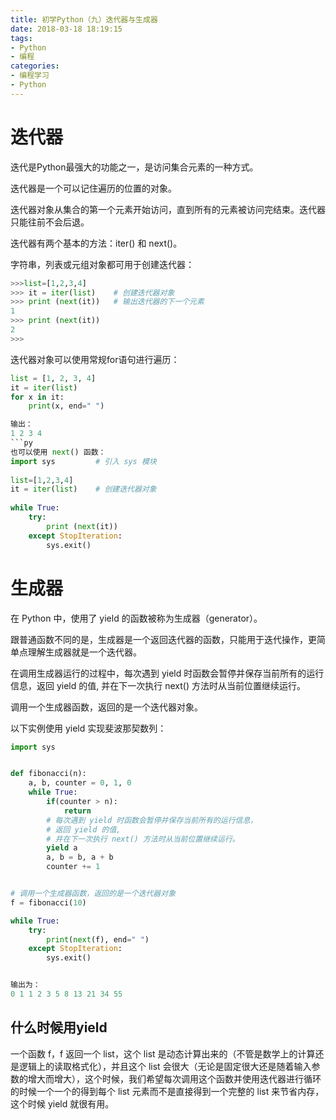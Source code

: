 ```yaml
---
title: 初学Python（九）迭代器与生成器
date: 2018-03-18 18:19:15
tags:
- Python
- 编程
categories:
- 编程学习
- Python
---
```

# 迭代器
迭代是Python最强大的功能之一，是访问集合元素的一种方式。

迭代器是一个可以记住遍历的位置的对象。

迭代器对象从集合的第一个元素开始访问，直到所有的元素被访问完结束。迭代器只能往前不会后退。

迭代器有两个基本的方法：iter() 和 next()。

字符串，列表或元组对象都可用于创建迭代器：
```py
>>>list=[1,2,3,4]
>>> it = iter(list)    # 创建迭代器对象
>>> print (next(it))   # 输出迭代器的下一个元素
1
>>> print (next(it))
2
>>>
```
迭代器对象可以使用常规for语句进行遍历：
```py
list = [1, 2, 3, 4]
it = iter(list)
for x in it:
    print(x, end=" ")

输出：
1 2 3 4 
```py
也可以使用 next() 函数：
import sys         # 引入 sys 模块
 
list=[1,2,3,4]
it = iter(list)    # 创建迭代器对象
 
while True:
    try:
        print (next(it))
    except StopIteration:
        sys.exit()
```
# 生成器
在 Python 中，使用了 yield 的函数被称为生成器（generator）。

跟普通函数不同的是，生成器是一个返回迭代器的函数，只能用于迭代操作，更简单点理解生成器就是一个迭代器。

在调用生成器运行的过程中，每次遇到 yield 时函数会暂停并保存当前所有的运行信息，返回 yield 的值, 并在下一次执行 next() 方法时从当前位置继续运行。

调用一个生成器函数，返回的是一个迭代器对象。

以下实例使用 yield 实现斐波那契数列：
```py
import sys


def fibonacci(n):
    a, b, counter = 0, 1, 0
    while True:
        if(counter > n):
            return
        # 每次遇到 yield 时函数会暂停并保存当前所有的运行信息，
        # 返回 yield 的值,
        # 并在下一次执行 next() 方法时从当前位置继续运行。
        yield a
        a, b = b, a + b
        counter += 1


# 调用一个生成器函数，返回的是一个迭代器对象
f = fibonacci(10)

while True:
    try:
        print(next(f), end=" ")
    except StopIteration:
        sys.exit()


输出为：
0 1 1 2 3 5 8 13 21 34 55 
```
## 什么时候用yield
一个函数 f，f 返回一个 list，这个 list 是动态计算出来的（不管是数学上的计算还是逻辑上的读取格式化），并且这个 list 会很大（无论是固定很大还是随着输入参数的增大而增大），这个时候，我们希望每次调用这个函数并使用迭代器进行循环的时候一个一个的得到每个 list 元素而不是直接得到一个完整的 list 来节省内存，这个时候 yield 就很有用。